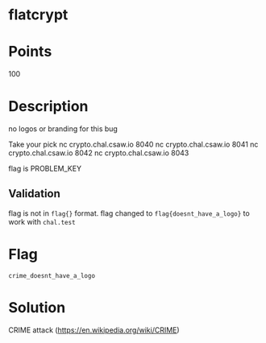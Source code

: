 # flatcrypt

# Points
100

# Description
no logos or branding for this bug

Take your pick nc crypto.chal.csaw.io 8040 nc crypto.chal.csaw.io 8041 nc crypto.chal.csaw.io 8042 nc crypto.chal.csaw.io 8043

flag is PROBLEM_KEY

## Validation 

flag is not in `flag{}` format. flag changed to `flag{doesnt_have_a_logo}` to work with  `chal.test`

# Flag
`crime_doesnt_have_a_logo`

# Solution
CRIME attack (https://en.wikipedia.org/wiki/CRIME)
